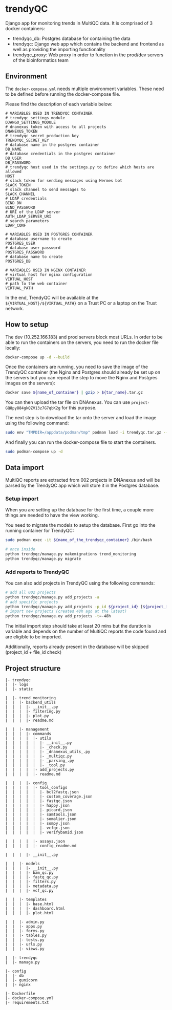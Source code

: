 # trendyQC
Django app for monitoring trends in MultiQC data. It is comprised of 3 docker containers:

- trendyqc_db: Postgres database for containing the data
- trendyqc: Django web app which contains the backend and frontend as well as providing the importing functionality
- trendyqc_proxy: Web proxy in order to function in the prod/dev servers of the bioinformatics team

## Environment

The `docker-compose.yml` needs multiple environment variables. These need to be defined before running the docker-compose file.

Please find the description of each variable below:

```env
# VARIABLES USED IN TRENDYQC CONTAINER
# trendyqc settings module
DJANGO_SETTINGS_MODULE
# dnanexus token with access to all projects
DNANEXUS_TOKEN
# trendyqc secret production key
TRENDYQC_SECRET_KEY
# database name in the postgres container
DB_NAME
# database credentials in the postgres container
DB_USER
DB_PASSWORD
# trendyqc host used in the settings.py to define which hosts are allowed
HOST
# slack token for sending messages using Hermes bot
SLACK_TOKEN
# slack channel to send messages to
SLACK_CHANNEL
# LDAP credentials
BIND_DN
BIND_PASSWORD
# URI of the LDAP server
AUTH_LDAP_SERVER_URI
# search parameters
LDAP_CONF

# VARIABLES USED IN POSTGRES CONTAINER
# database username to create
POSTGRES_USER
# database user password
POSTGRES_PASSWORD
# database name to create
POSTGRES_DB

# VARIABLES USED IN NGINX CONTAINER
# virtual host for nginx configuration
VIRTUAL_HOST
# path to the web container
VIRTUAL_PATH
```

In the end, TrendyQC will be available at the `${VIRTUAL_HOST}/${VIRTUAL_PATH}` on a Trust PC or a laptop on the Trust network.

## How to setup

The dev (10.252.166.183) and prod servers block most URLs. In order to be able to run the containers on the servers, you need to run the docker file locally:

```bash
docker-compose up -d --build
```

Once the containers are running, you need to save the image of the TrendyQC container (the Nginx and Postgres should already be set up on the servers but you can repeat the step to move the Nginx and Postgres images on the servers):

```bash
docker save ${name_of_container} | gzip > ${tar_name}.tar.gz
```

You can then upload the tar file on DNAnexus. You can use `project-GQ8py884gkQZV13z7G7qbK2g` for this purpose.

The next step is to download the tar onto the server and load the image using the following command:

```bash
sudo env "TMPDIR=/appdata/podman/tmp" podman load -i trendyqc.tar.gz --root /appdata/podman/storage
```

And finally you can run the docker-compose file to start the containers.

```bash
sudo podman-compose up -d
```

## Data import

MultiQC reports are extracted from 002 projects in DNAnexus and will be parsed by the TrendyQC app which will store it in the Postgres database.

### Setup import

When you are setting up the database for the first time, a couple more things are needed to have the view working.

You need to migrate the models to setup the database. First go into the running container for TrendyQC:

```bash
sudo podman exec -it ${name_of_the_trendyqc_container} /bin/bash

# once inside
python trendyqc/manage.py makemigrations trend_monitoring
python trendyqc/manage.py migrate
```

### Add reports to TrendyQC

You can also add projects in TrendyQC using the following commands:

```bash
# add all 002 projects
python trendyqc/manage.py add_projects -a
# add specific projects
python trendyqc/manage.py add_projects -p_id ${project_id} [${project_id} ${project_id}]
# import new projects (created 48h ago at the latest)
python trendyqc/manage.oy add_projects -t=-48h
```

The initial import step should take at least 20 mins but the duration is variable and depends on the number of MultiQC reports the code found and are eligible to be imported.

Additionally, reports already present in the database will be skipped (project_id + file_id check)

## Project structure

```tree
|- trendyqc
|  |- logs
|  |- static

|  |- trend_monitoring
|  |  |- backend_utils
|  |  |  |- __init__.py
|  |  |  |- filtering.py
|  |  |  |- plot.py
|  |  |  |- readme.md

|  |  |- management
|  |  |  |- commands
|  |  |  |  |- utils
|  |  |  |  |  |- __init__.py
|  |  |  |  |  |- _check.py
|  |  |  |  |  |- _dnanexus_utils_.py
|  |  |  |  |  |- _multiqc.py
|  |  |  |  |  |- _parsing_.py
|  |  |  |  |  |- _tool.py
|  |  |  |  |- add_projects.py
|  |  |  |  |- readme.md

|  |  |  |- config
|  |  |  |  |- tool_configs
|  |  |  |  |  |- bcl2fastq.json
|  |  |  |  |  |- custom_coverage.json
|  |  |  |  |  |- fastqc.json
|  |  |  |  |  |- happy.json
|  |  |  |  |  |- picard.json
|  |  |  |  |  |- samtools.json
|  |  |  |  |  |- somalier.json
|  |  |  |  |  |- sompy.json
|  |  |  |  |  |- vcfqc.json
|  |  |  |  |  |- verifybamid.json

|  |  |  |  |- assays.json
|  |  |  |  |- config_readme.md

|  |  |  |- __init__.py

|  |  |- models
|  |  |  |- __init__.py
|  |  |  |- bam_qc.py
|  |  |  |- fastq_qc.py
|  |  |  |- filters.py
|  |  |  |- metadata.py
|  |  |  |- vcf_qc.py

|  |  |- templates
|  |  |  |- base.html
|  |  |  |- dashboard.html
|  |  |  |- plot.html

|  |  |- admin.py
|  |  |- apps.py
|  |  |- forms.py
|  |  |- tables.py
|  |  |- tests.py
|  |  |- urls.py
|  |  |- views.py

|  |- trendyqc
|  |- manage.py

|- config
|  |- db
|  |- gunicorn
|  |- nginx

|- Dockerfile
|- docker-compose.yml
|- requirements.txt
```
